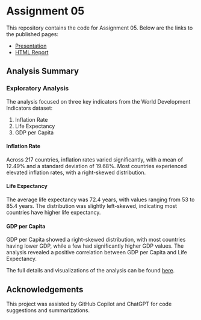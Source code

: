 # Assignment 05

This repository contains the code for Assignment 05. Below are the links to the published pages:

- [Presentation](https://lmuir21.github.io/Assignment05/Presentation.html)
- [HTML Report](https://lmuir21.github.io/Assignment05/Assignment05.html)

## Analysis Summary

### Exploratory Analysis

The analysis focused on three key indicators from the World Development Indicators dataset:
1. Inflation Rate
2. Life Expectancy
3. GDP per Capita

#### Inflation Rate
Across 217 countries, inflation rates varied significantly, with a mean of 12.49% and a standard deviation of 19.68%. Most countries experienced elevated inflation rates, with a right-skewed distribution.

#### Life Expectancy
The average life expectancy was 72.4 years, with values ranging from 53 to 85.4 years. The distribution was slightly left-skewed, indicating most countries have higher life expectancy.

#### GDP per Capita
GDP per Capita showed a right-skewed distribution, with most countries having lower GDP, while a few had significantly higher GDP values. The analysis revealed a positive correlation between GDP per Capita and Life Expectancy.

The full details and visualizations of the analysis can be found [here](https://lmuir21.github.io/Assignment05).

## Acknowledgements

This project was assisted by GitHub Copilot and ChatGPT for code suggestions and summarizations.
